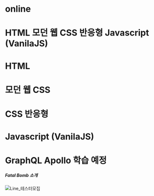 # online

# HTML 모던 웹 CSS 반응형 Javascript (VanilaJS)

# HTML 

# 모던 웹 CSS

# CSS 반응형 

# Javascript (VanilaJS)

# GraphQL Apollo 학습 예정


##### Fatal Bomb 소개

![Line_테스터모집](https://user-images.githubusercontent.com/100761993/200484822-2329ea9d-1865-4c1a-bc8a-d4ac5ffaecb0.svg)
